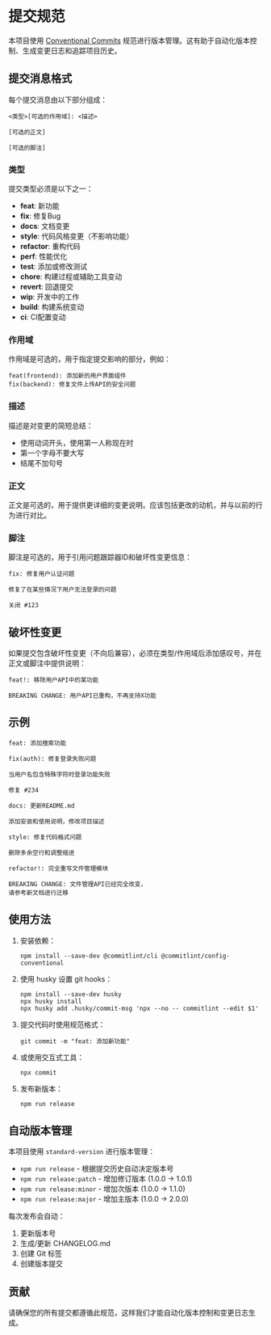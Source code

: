 # 提交规范

本项目使用 [Conventional Commits](https://www.conventionalcommits.org/) 规范进行版本管理。这有助于自动化版本控制、生成变更日志和追踪项目历史。

## 提交消息格式

每个提交消息由以下部分组成：

```
<类型>[可选的作用域]: <描述>

[可选的正文]

[可选的脚注]
```

### 类型

提交类型必须是以下之一：

- **feat**: 新功能
- **fix**: 修复Bug
- **docs**: 文档变更
- **style**: 代码风格变更（不影响功能）
- **refactor**: 重构代码
- **perf**: 性能优化
- **test**: 添加或修改测试
- **chore**: 构建过程或辅助工具变动
- **revert**: 回退提交
- **wip**: 开发中的工作
- **build**: 构建系统变动
- **ci**: CI配置变动

### 作用域

作用域是可选的，用于指定提交影响的部分，例如：

```
feat(frontend): 添加新的用户界面组件
fix(backend): 修复文件上传API的安全问题
```

### 描述

描述是对变更的简短总结：

- 使用动词开头，使用第一人称现在时
- 第一个字母不要大写
- 结尾不加句号

### 正文

正文是可选的，用于提供更详细的变更说明。应该包括更改的动机，并与以前的行为进行对比。

### 脚注

脚注是可选的，用于引用问题跟踪器ID和破坏性变更信息：

```
fix: 修复用户认证问题

修复了在某些情况下用户无法登录的问题

关闭 #123
```

## 破坏性变更

如果提交包含破坏性变更（不向后兼容），必须在类型/作用域后添加感叹号，并在正文或脚注中提供说明：

```
feat!: 移除用户API中的某功能

BREAKING CHANGE: 用户API已重构，不再支持X功能
```

## 示例

```
feat: 添加搜索功能
```

```
fix(auth): 修复登录失败问题

当用户名包含特殊字符时登录功能失败

修复 #234
```

```
docs: 更新README.md

添加安装和使用说明，修改项目描述
```

```
style: 修复代码格式问题

删除多余空行和调整缩进
```

```
refactor!: 完全重写文件管理模块

BREAKING CHANGE: 文件管理API已经完全改变，
请参考新文档进行迁移
```

## 使用方法

1. 安装依赖：
   ```
   npm install --save-dev @commitlint/cli @commitlint/config-conventional
   ```

2. 使用 husky 设置 git hooks：
   ```
   npm install --save-dev husky
   npx husky install
   npx husky add .husky/commit-msg 'npx --no -- commitlint --edit $1'
   ```

3. 提交代码时使用规范格式：
   ```
   git commit -m "feat: 添加新功能"
   ```

4. 或使用交互式工具：
   ```
   npx commit
   ```

5. 发布新版本：
   ```
   npm run release
   ```

## 自动版本管理

本项目使用 `standard-version` 进行版本管理：

- `npm run release` - 根据提交历史自动决定版本号
- `npm run release:patch` - 增加修订版本 (1.0.0 -> 1.0.1)
- `npm run release:minor` - 增加次版本 (1.0.0 -> 1.1.0)
- `npm run release:major` - 增加主版本 (1.0.0 -> 2.0.0)

每次发布会自动：

1. 更新版本号
2. 生成/更新 CHANGELOG.md
3. 创建 Git 标签
4. 创建版本提交

## 贡献

请确保您的所有提交都遵循此规范，这样我们才能自动化版本控制和变更日志生成。 